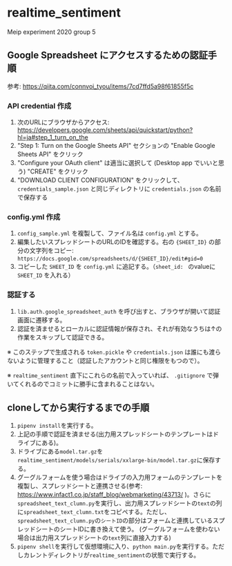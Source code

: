 # realtime_sentiment
Meip experiment 2020 group 5

## Google Spreadsheet にアクセスするための認証手順
参考: https://qiita.com/connvoi_tyou/items/7cd7ffd5a98f61855f5c

### API credential 作成
1. 次のURLにブラウザからアクセス: https://developers.google.com/sheets/api/quickstart/python?hl=ja#step_1_turn_on_the
2. "Step 1: Turn on the Google Sheets API" セクションの "Enable Google Sheets API" をクリック
3. "Configure your OAuth client" は適当に選択して (Desktop app でいいと思う) "CREATE" をクリック
4. "DOWNLOAD CLIENT CONFIGURATION" をクリックして、 `credentials_sample.json` と同じディレクトリに `credentials.json` の名前で保存する

### config.yml 作成
1. `config_sample.yml` を複製して、ファイル名は `config.yml` とする。
2. 編集したいスプレッドシートのURLのIDを確認する。右の `{SHEET_ID}` の部分の文字列をコピー: `https://docs.google.com/spreadsheets/d/{SHEET_ID}/edit#gid=0`
3. コピーした `SHEET_ID` を `config.yml` に追記する。（`sheet_id: ` のvalueに `SHEET_ID` を入れる）

### 認証する
1. `lib.auth.google_spreadsheet_auth` を呼び出すと、ブラウザが開いて認証画面に遷移する。
2. 認証を済ませるとローカルに認証情報が保存され、それが有効なうちは↑の作業をスキップして認証できる。

※ このステップで生成される `token.pickle` や `credentials.json` は誰にも渡らないように管理すること（認証したアカウントと同じ権限をもつので）。

※ `realtime_sentiment` 直下にこれらの名前で入っていれば、 `.gitignore` で弾いてくれるのでコミットに勝手に含まれることはない。

## cloneしてから実行するまでの手順
1. `pipenv install`を実行する。
2. 上記の手順で認証を済ませる(出力用スプレッドシートのテンプレートはドライブにある)。
3. ドライブにある`model.tar.gz`を`realtime_sentiment/models/serials/xxlarge-bin/model.tar.gz`に保存する。
4. グーグルフォームを使う場合はドライブの入力用フォームのテンプレートを複製し、スプレッドシートと連携させる(参考: https://www.infact1.co.jp/staff_blog/webmarketing/43713/ )。さらに`spreadsheet_text_clumn.py`を実行し、出力用スプレッドシートの`text`の列に`spreadsheet_text_clumn.txt`をコピペする。ただし、`spreadsheet_text_clumn.py`の`シートID`の部分はフォームと連携しているスプレッドシートのシートIDに書き換えて使う。
(グーグルフォームを使わない場合は出力用スプレッドシートの`text`列に直接入力する)
6. `pipenv shell`を実行して仮想環境に入り、`python main.py`を実行する。ただしカレントディレクトリが`realtime_sentiment`の状態で実行する。
